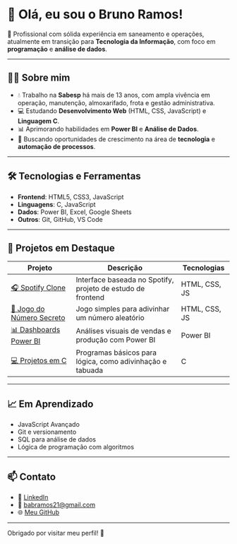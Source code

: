 # 👋 Olá, eu sou o Bruno Ramos!

🎯 Profissional com sólida experiência em saneamento e operações, atualmente em transição para **Tecnologia da Informação**, com foco em **programação** e **análise de dados**.

---

## 🧑‍💼 Sobre mim

- 💧 Trabalho na **Sabesp** há mais de 13 anos, com ampla vivência em operação, manutenção, almoxarifado, frota e gestão administrativa.
- 💻 Estudando **Desenvolvimento Web** (HTML, CSS, JavaScript) e **Linguagem C**.
- 📊 Aprimorando habilidades em **Power BI** e **Análise de Dados**.
- 🚀 Buscando oportunidades de crescimento na área de **tecnologia** e **automação de processos**.

---

## 🛠️ Tecnologias e Ferramentas

- **Frontend**: HTML5, CSS3, JavaScript
- **Linguagens**: C, JavaScript
- **Dados**: Power BI, Excel, Google Sheets
- **Outros**: Git, GitHub, VS Code

---

## 📁 Projetos em Destaque

| Projeto | Descrição | Tecnologias |
|--------|-----------|-------------|
| [🎧 Spotify Clone](https://projeto-spotify-2.onrender.com) | Interface baseada no Spotify, projeto de estudo de frontend | HTML, CSS, JS |
| [🎯 Jogo do Número Secreto](https://github.com/babramos/O-Jogo-do-Numero-Secreto) | Jogo simples para adivinhar um número aleatório | HTML, CSS, JS |
| [📊 Dashboards Power BI](https://github.com/babramos/Dashboards-PowerBI) | Análises visuais de vendas e produção com Power BI | Power BI |
| [💻 Projetos em C](https://github.com/babramos/Projetos-em-C) | Programas básicos para lógica, como adivinhação e tabuada | C |

---

## 📈 Em Aprendizado

- JavaScript Avançado
- Git e versionamento
- SQL para análise de dados
- Lógica de programação com algoritmos

---

## 📫 Contato

- 💼 [LinkedIn](https://www.linkedin.com/in/babramos)
- 📧 babramos21@gmail.com
- 🌐 [Meu GitHub](https://github.com/babramos)

---

Obrigado por visitar meu perfil! 🚀
